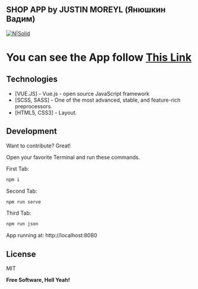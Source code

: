 ## SHOP APP by JUSTIN MOREYL (Янюшкин Вадим)
[![N|Solid](https://i.ibb.co/vHpsNKL/logo.png)](https://nodesource.com/products/nsolid)

# You can see the App follow [This Link](https://shop-two-phi.vercel.app/#/)

## Technologies
- [VUE.JS] - Vue.js - open source JavaScript framework
- [SCSS, SASS] - One of the most advanced, stable, and feature-rich preprocessors.
- [HTML5, CSS3] - Layout.


## Development

Want to contribute? Great!


Open your favorite Terminal and run these commands.

First Tab:

```sh
npm i
```

Second Tab:

```sh
npm run serve
```


Third Tab:

```sh
npm run json
```

App running at:
http://localhost:8080


## License

MIT

**Free Software, Hell Yeah!**

